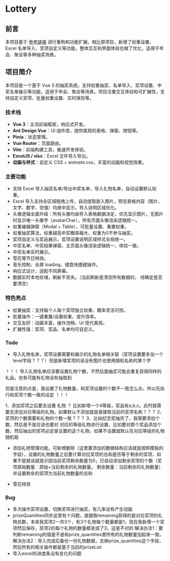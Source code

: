 # Lottery

## 前言

本项目基于 [参考链接](https://github.com/henry-fun/hanshan-lottery) 进行重构和功能扩展。相比原项目，新增了权重设置、Excel 名单导入、奖项自定义等功能，整体交互和界面体验也做了优化，适用于年会、聚会等多种抽奖场景。

## 项目简介

本项目是一个基于 Vue 3 的抽奖系统，支持权重抽奖、名单导入、奖项设置、中奖名单展示等功能，适用于年会、聚会等场景。项目注重交互体验和可扩展性，支持自定义奖项、批量权重设置、实时保存等。

### 技术栈

- **Vue 3**：主流前端框架，响应式开发。
- **Ant Design Vue**：UI 组件库，提供美观的表格、弹窗、按钮等。
- **Pinia**：状态管理。
- **Vue Router**：页面路由。
- **Vite**：前端构建工具，极速开发体验。
- **ExcelJS / xlsx**：Excel 文件导入导出。
- **动画与样式**：自定义 CSS + animate.css，丰富的动画和视觉效果。

### 主要功能

- 支持 Excel 导入抽奖名单/导出中奖名单，导入礼物名单，自动设置默认权重。
- Excel 导入支持全区域拖拽上传，自动提取嵌入图片，预览表格内容（图片、文字、数字、空值）均居中显示，导入说明区域优化。
- 头像逻辑全面升级：所有头像均由导入表格数据决定，优先显示图片，无图片时显示唯一头像字（avatarChar），所有页面头像渲染逻辑统一。
- 权重编辑弹窗（Modal + Table），可批量设置、重置权重。
- 权重抽奖算法，权重越高中奖概率越大，权重为0不参与抽奖。
- 奖项自定义与奖品展示，奖项设置说明区域样式全局统一。
- 中奖名单、中奖结果弹窗、主页面头像渲染逻辑统一，体验一致。
- 中奖名单实时展示。
- 雪花等节日特效。
- 音乐控制、全屏 loading、键盘快捷键操作。
- 响应式设计，适配不同屏幕。
- 数据实时本地存储，刷新不丢失。（当前刷新是清空所有数据的， 待确定是否要清空）

### 特色亮点

- 权重抽奖：支持每个人每个奖项独立权重，概率灵活可控。
- 批量操作：一键重置/设置权重，提升效率。
- 交互友好：动画丰富，操作流畅，UI 现代美观。
- 扩展性强：奖项、奖品、名单均可自定义。

### Todo

- 导入礼物名单，奖项设置需要和展示的礼物名单相关联（奖项设置要多加一个level字段？？？）但是新增奖项的话没有图片也使用随机名称的某个字

！！！
  导入礼物名单应该要设置礼物个数，不然后面抽奖可能会重复获得同样的礼品，也有可能有礼物没有抽取到
  
  但是注意的点是，我设置了礼物数量，和奖项设置的个数不一致怎么办，所以先执行和奖项个数一致的设定
！！！

1、添加奖项之后要去设置 礼物 ？ 比如新增一个4等级，奖品有a,b,c。此时就需要去添加对应等级的礼物。如果默认不添加就是直接取当前的奖项名称？？？
2、奖项的个数需要和礼物的个数一致？？？
3、比如纪念奖抽完了，我需要添加个数，然后是不是应该也要对 对应的等级礼物进行设置，比如要对那个奖品添加个数，然后抽出的奖项必定是设置的这个礼物，如果不设置就默认在对应等级的礼物随机取

- 添加礼物管理功能，可新增删除（这里要添加的数据结构应该就是按照模板的字段），设置的礼物数量之后要计算对应奖项的总和是否等于剩余的奖项，如果不是就话就提示因当前奖项剩余数量为0，已自动添加剩余奖项的个数（奖项原始数量：原始+当前剩余的礼物数量。 剩余数量：当前剩余的礼物数量）并设置剩余的奖项为当前礼物数量的总和

- 雪花特效

### Bug

- 多次操作奖项设置，切换奖项进行抽奖，有几率没有产生动画
- prizeQuantities同步这里有个问题，直接取remaining获得的是对应奖项的礼物总数，本来我奖项2一共3个，有3个礼物每个数量都是1，现在我新增一个奖项然后保存，奖项2的每个礼物的数量都变成了3，这是不对的   解决办法1：要判断remaining的值是不是和prize_quantities里所有的礼物数量加起来一致。  解决办法2：导入完成后备份一份礼物数据，去掉prize_quantities这个字段，然后所有的相关操作都是基于当前的prizeList
- 导入excel的进度条没有变化的问题
